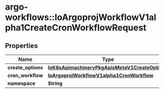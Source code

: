 # argo-workflows::IoArgoprojWorkflowV1alpha1CreateCronWorkflowRequest

## Properties
Name | Type | Description | Notes
------------ | ------------- | ------------- | -------------
**create_options** | [**IoK8sApimachineryPkgApisMetaV1CreateOptions**](IoK8sApimachineryPkgApisMetaV1CreateOptions.md) |  | [optional] 
**cron_workflow** | [**IoArgoprojWorkflowV1alpha1CronWorkflow**](IoArgoprojWorkflowV1alpha1CronWorkflow.md) |  | [optional] 
**namespace** | **String** |  | [optional] 


